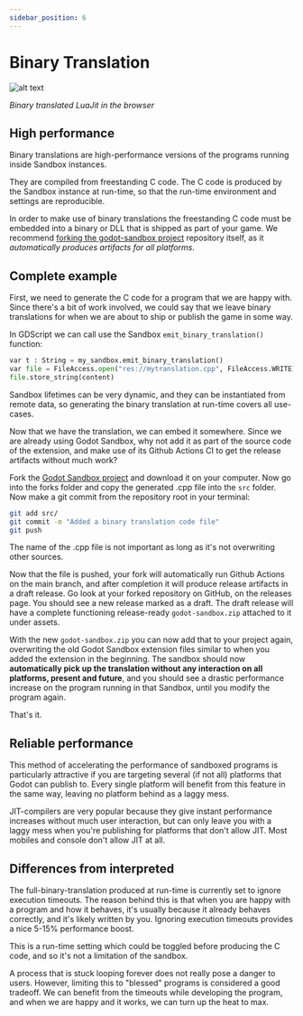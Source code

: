 ```yaml
---
sidebar_position: 6
---
```


# Binary Translation

![alt text](/img/bintr/luajit.png)

*Binary translated LuaJit in the browser*


## High performance

Binary translations are high-performance versions of the programs running inside Sandbox instances.

They are compiled from freestanding C code. The C code is produced by the Sandbox instance at run-time, so that the run-time environment and settings are reproducible.

In order to make use of binary translations the freestanding C code must be embedded into a binary or DLL that is shipped as part of your game. We recommend [forking the godot-sandbox project](https://github.com/libriscv/godot-sandbox) repository itself, as it _automatically produces artifacts for all platforms_.

## Complete example

First, we need to generate the C code for a program that we are happy with. Since there's a bit of work involved, we could say that we leave binary translations for when we are about to ship or publish the game in some way.

In GDScript we can call use the Sandbox `emit_binary_translation()` function:
```py
var t : String = my_sandbox.emit_binary_translation()
var file = FileAccess.open("res://mytranslation.cpp", FileAccess.WRITE)
file.store_string(content)
```

Sandbox lifetimes can be very dynamic, and they can be instantiated from remote data, so generating the binary translation at run-time covers all use-cases.

Now that we have the translation, we can embed it somewhere. Since we are already using Godot Sandbox, why not add it as part of the source code of the extension, and make use of its Github Actions CI to get the release artifacts without much work?

Fork the [Godot Sandbox project](https://github.com/libriscv/godot-sandbox) and download it on your computer. Now go into the forks folder and copy the generated .cpp file into the `src` folder. Now make a git commit from the repository root in your terminal:

```sh
git add src/
git commit -m "Added a binary translation code file"
git push
```

The name of the .cpp file is not important as long as it's not overwriting other sources.

Now that the file is pushed, your fork will automatically run Github Actions on the main branch, and after completion it will produce release artifacts in a draft release. Go look at your forked repository on GitHub, on the releases page. You should see a new release marked as a draft. The draft release will have a complete functioning release-ready `godot-sandbox.zip` attached to it under assets.

With the new `godot-sandbox.zip` you can now add that to your project again, overwriting the old Godot Sandbox extension files similar to when you added the extension in the beginning. The sandbox should now **automatically pick up the translation without any interaction on all platforms, present and future**, and you should see a drastic performance increase on the program running in that Sandbox, until you modify the program again.

That's it.

## Reliable performance

This method of accelerating the performance of sandboxed programs is particularly attractive if you are targeting several (if not all) platforms that Godot can publish to. Every single platform will benefit from this feature in the same way, leaving no platform behind as a laggy mess.

JIT-compilers are very popular because they give instant performance increases without much user interaction, but can only leave you with a laggy mess when you're publishing for platforms that don't allow JIT. Most mobiles and console don't allow JIT at all.

## Differences from interpreted

The full-binary-translation produced at run-time is currently set to ignore execution timeouts. The reason behind this is that when you are happy with a program and how it behaves, it's usually because it already behaves correctly, and it's likely written by you. Ignoring execution timeouts provides a nice 5-15% performance boost.

This is a run-time setting which could be toggled before producing the C code, and so it's not a limitation of the sandbox.

A process that is stuck looping forever does not really pose a danger to users. However, limiting this to "blessed" programs is considered a good tradeoff. We can benefit from the timeouts while developing the program, and when we are happy and it works, we can turn up the heat to max.
